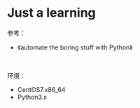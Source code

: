 # Just a learning

参考：

- 《automate the boring stuff with Python》

<br>

环境：

- CentOS7.x86_64
- Python3.x
